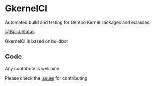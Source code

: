 # GkernelCI
Automated build and testing for Gentoo Kernel packages and eclasses

[![Build Status](https://travis-ci.org/gentoo/Gentoo_kernelCI.svg?branch=master)](https://travis-ci.org/gentoo/Gentoo_kernelCI)


GkernelCI is based on buildbot

## Code
Any contribute is welcome

Please check the [issues](https://github.com/gentoo/Gentoo_kernelCI/issues) for contributing
